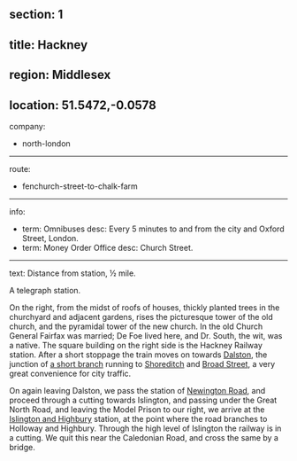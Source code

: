 section: 1
----
title: Hackney
----
region: Middlesex
----
location: 51.5472,-0.0578
----
company:
- north-london
----
route:
- fenchurch-street-to-chalk-farm
----
info:
- term: Omnibuses
  desc: Every 5 minutes to and from the city and Oxford Street, London.
- term: Money Order Office
  desc: Church Street.
----
text: Distance from station, ½ mile.

A telegraph station.

On the right, from the midst of roofs of houses, thickly planted trees in the churchyard and adjacent gardens, rises the picturesque tower of the old church, and the pyramidal tower of the new church. In the old Church General Fairfax was married; De Foe lived here, and Dr. South, the wit, was a native. The square building on the right side is the Hackney Railway station. After a short stoppage the train moves on towards [Dalston](/stations/dalston), the junction of [a short branch](/routes/dalston-to-broad-street) running to [Shoreditch](/stations/shoreditch) and [Broad Street](/stations/broad-street), a very great convenience for city traffic.

On again leaving Dalston, we pass the station of [Newington Road](/stations/newington-road), and proceed through a cutting towards Islington, and passing under the Great North Road, and leaving the Model Prison to our right, we arrive at the [Islington and Highbury](/stations/highbury) station, at the point where the road branches to Holloway and Highbury. Through the high level of Islington the railway is in a cutting. We quit this near the Caledonian Road, and cross the same by a bridge.
